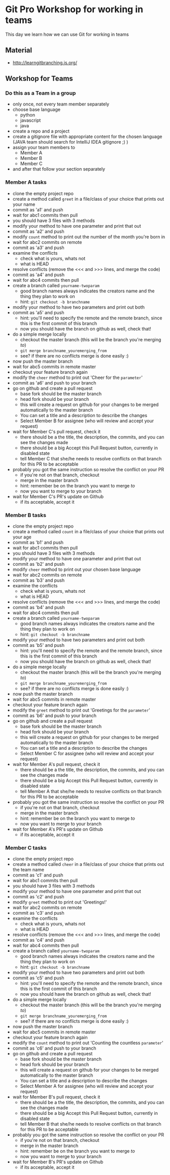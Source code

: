 # Git Pro Workshop for working in teams
This day we learn how we can use Git for working in teams

## Material
- http://learngitbranching.js.org/

## Workshop for Teams
### Do this as a Team in a group
- only once, not every team member separately
- choose base language
    - python
    - javascript
    - java
- create a repo and a project
- create a gitignore file with appropriate content for the chosen language (JAVA team should search for IntelliJ IDEA gitignore ;) )
- assign your team members to
    - Member A
    - Member B
    - Member C
- and after that follow your section separately

### Member A tasks
- clone the empty project repo
- create a method called `greet` in a file/class of your choice that prints out your name
- commit as 'a1' and push
- wait for abc1 commits then pull
- you should have 3 files with 3 methods
- modify your method to have one parameter and print that out
- commit as 'a2' and push
- modify `count` method to print out the number of the month you're born in
- wait for abc2 commits on remote
- commit as 'a3' and push
- examine the conflicts
    - check what is yours, whats not
    - what is HEAD
- resolve conflicts (remove the <<< and >>> lines, and merge the code)
- commit as 'a4' and push
- wait for abc4 commits then pull
- create a branch called `yourname-twoparam`
    - good branch names always indicates the creators name and the thing they plan to work on
    - hint: `git checkout -b branchname`
- modify your method to have two parameters and print out both
- commit as 'a5' and push
    - hint: you'll need to specify the remote and the remote branch, since this is the first commit of this branch
    - now you should have the branch on github as well, check that!
- do a simple merge locally
    - checkout the master branch (this will be the branch you're merging _to_)
    - `git merge branchname_youremerging_from`
    - see? if there are no conflicts merge is done easily :)
- now push the master branch
- wait for abc5 commits in remote master
- checkout your feature branch again
- modify the `cheer` method to print out 'Cheer for the `parameter`'
- commit as 'a6' and push to your branch
- go on github and create a pull request
    - base fork should be the master branch
    - head fork should be your branch
    - this will create a request on github for your changes to be merged automatically to the master branch
    - You can set a title and a description to describe the changes
    - Select Member B for assignee (who will review and accept your request)
- wait for Member C's pull request, check it
    - there should be a the title, the description, the commits, and you can see the changes made
    - there should be a big Accept this Pull Request button, currently in disabled state
    - tell Member C that she/he needs to resolve conflicts on that branch for this PR to be acceptable
- probably you got the same instruction so resolve the conflict on your PR
    - if you're not on that branch, checkout
    - merge in the master branch
    - hint: remember be on the branch you want to merge _to_
    - now you want to merge to your branch
- wait for Member C's PR's update on Github
    - if its acceptable, accept it

### Member B tasks
- clone the empty project repo
- create a method called `count` in a file/class of your choice that prints out your age
- commit as 'b1' and push
- wait for abc1 commits then pull
- you should have 3 files with 3 methods
- modify your method to have one parameter and print that out
- commit as 'b2' and push
- modify `cheer` method to print out your chosen base language
- wait for abc2 commits on remote
- commit as 'b3' and push
- examine the conflicts
    - check what is yours, whats not
    - what is HEAD
- resolve conflicts (remove the <<< and >>> lines, and merge the code)
- commit as 'b4' and push
- wait for abc4 commits then pull
- create a branch called `yourname-twoparam`
    - good branch names always indicates the creators name and the thing they plan to work on
    - hint: `git checkout -b branchname`
- modify your method to have two parameters and print out both
- commit as 'b5' and push
    - hint: you'll need to specify the remote and the remote branch, since this is the first commit of this branch
    - now you should have the branch on github as well, check that!
- do a simple merge locally
    - checkout the master branch (this will be the branch you're merging _to_)
    - `git merge branchname_youremerging_from`
    - see? if there are no conflicts merge is done easily :)
- now push the master branch
- wait for abc5 commits in remote master
- checkout your feature branch again
- modify the `greet` method to print out 'Greetings for the `parameter`'
- commit as 'b6' and push to your branch
- go on github and create a pull request
    - base fork should be the master branch
    - head fork should be your branch
    - this will create a request on github for your changes to be merged automatically to the master branch
    - You can set a title and a description to describe the changes
    - Select Member C for assignee (who will review and accept your request)
- wait for Member A's pull request, check it
    - there should be a the title, the description, the commits, and you can see the changes made
    - there should be a big Accept this Pull Request button, currently in disabled state
    - tell Member A that she/he needs to resolve conflicts on that branch for this PR to be acceptable
- probably you got the same instruction so resolve the conflict on your PR
    - if you're not on that branch, checkout
    - merge in the master branch
    - hint: remember be on the branch you want to merge _to_
    - now you want to merge to your branch
- wait for Member A's PR's update on Github
    - if its acceptable, accept it

### Member C tasks
- clone the empty project repo
- create a method called `cheer` in a file/class of your choice that prints out the team name
- commit as 'c1' and push
- wait for abc1 commits then pull
- you should have 3 files with 3 methods
- modify your method to have one parameter and print that out
- commit as 'c2' and push
- modify `greet` method to print out 'Greetings!'
- wait for abc2 commits on remote
- commit as 'c3' and push
- examine the conflicts
    - check what is yours, whats not
    - what is HEAD
- resolve conflicts (remove the <<< and >>> lines, and merge the code)
- commit as 'c4' and push
- wait for abc4 commits then pull
- create a branch called `yourname-twoparam`
    - good branch names always indicates the creators name and the thing they plan to work on
    - hint: `git checkout -b branchname`
- modify your method to have two parameters and print out both
- commit as 'c5' and push
    - hint: you'll need to specify the remote and the remote branch, since this is the first commit of this branch
    - now you should have the branch on github as well, check that!
- do a simple merge locally
    - checkout the master branch (this will be the branch you're merging _to_)
    - `git merge branchname_youremerging_from`
    - see? if there are no conflicts merge is done easily :)
- now push the master branch
- wait for abc5 commits in remote master
- checkout your feature branch again
- modify the `count` method to print out 'Counting the countless `parameter`'
- commit as 'c6' and push to your branch
- go on github and create a pull request
    - base fork should be the master branch
    - head fork should be your branch
    - this will create a request on github for your changes to be merged automatically to the master branch
    - You can set a title and a description to describe the changes
    - Select Member A for assignee (who will review and accept your request)
- wait for Member B's pull request, check it
    - there should be a the title, the description, the commits, and you can see the changes made
    - there should be a big Accept this Pull Request button, currently in disabled state
    - tell Member B that she/he needs to resolve conflicts on that branch for this PR to be acceptable
- probably you got the same instruction so resolve the conflict on your PR
    - if you're not on that branch, checkout
    - merge in the master branch
    - hint: remember be on the branch you want to merge _to_
    - now you want to merge to your branch
- wait for Member B's PR's update on Github
    - if its acceptable, accept it
